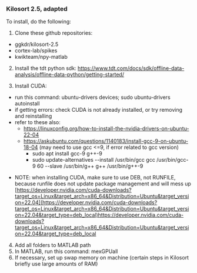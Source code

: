 ### Kilosort 2.5, adapted ###
To install, do the following:

1. Clone these github repositories:
- ggkdr/kilosort-2.5
- cortex-lab/spikes
- kwikteam/npy-matlab

2. Install the tdt python sdk:
https://www.tdt.com/docs/sdk/offline-data-analysis/offline-data-python/getting-started/

3. Install CUDA:
- run this command: ubuntu-drivers devices; sudo ubuntu-drivers autoinstall
- if getting errors: check CUDA is not already installed, or try removing and reinstalling
- refer to these also:
  - https://linuxconfig.org/how-to-install-the-nvidia-drivers-on-ubuntu-22-04
  - https://askubuntu.com/questions/1140183/install-gcc-9-on-ubuntu-18-04 (may need to use gcc <=9, if error related to gcc version)
      - sudo apt install gcc-9 g++-9
      - sudo update-alternatives --install /usr/bin/gcc gcc /usr/bin/gcc-9 60 --slave /usr/bin/g++ g++ /usr/bin/g++-9
* NOTE: when installing CUDA, make sure to use DEB, not RUNFILE, because runfile does not update package management and will mess up [https://developer.nvidia.com/cuda-downloads?target_os=Linux&target_arch=x86_64&Distribution=Ubuntu&target_version=22.04](https://developer.nvidia.com/cuda-downloads?target_os=Linux&target_arch=x86_64&Distribution=Ubuntu&target_version=22.04&target_type=deb_local)https://developer.nvidia.com/cuda-downloads?target_os=Linux&target_arch=x86_64&Distribution=Ubuntu&target_version=22.04&target_type=deb_local

4. Add all folders to MATLAB path
5. In MATLAB, run this command: mexGPUall
6. If necessary, set up swap memory on machine (certain steps in Kilosort briefly use large amounts of RAM)

